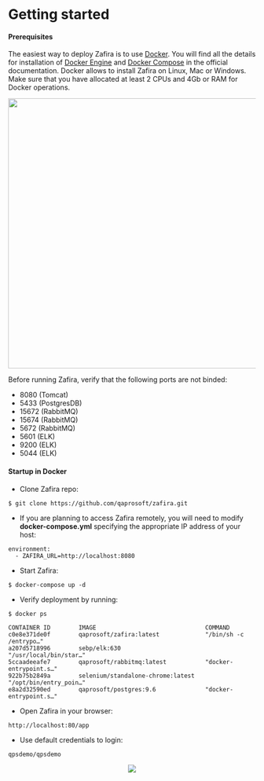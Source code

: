 # Getting started

#### Prerequisites
The easiest way to deploy Zafira is to use [Docker](https://docs.docker.com/). You will find all the details for installation of [Docker Engine](https://docs.docker.com/install/) and [Docker Compose](https://docs.docker.com/compose/install/) in the official documentation. Docker allows to install Zafira on Linux, Mac or Windows. Make sure that you have allocated at least 2 CPUs and 4Gb or RAM for Docker operations.

<p align="center">
  <img width="650px" height="550px" src="../img/docker.png">
</p>

Before running Zafira, verify that the following ports are not binded:

* 8080  (Tomcat)
* 5433  (PostgresDB)
* 15672 (RabbitMQ)
* 15674 (RabbitMQ)
* 5672  (RabbitMQ)
* 5601  (ELK)
* 9200  (ELK)
* 5044  (ELK)
 
#### Startup in Docker
* Clone Zafira repo:
```
$ git clone https://github.com/qaprosoft/zafira.git
```

* If you are planning to access Zafira remotely, you will need to modify **docker-compose.yml** specifying the appropriate IP address of your host:
```
environment:
  - ZAFIRA_URL=http://localhost:8080
```

* Start Zafira:
```
$ docker-compose up -d
```

* Verify deployment by running:
```
$ docker ps

CONTAINER ID        IMAGE                               COMMAND    
c0e8e371de0f        qaprosoft/zafira:latest             "/bin/sh -c /entrypo…"
a207d5718996        sebp/elk:630                        "/usr/local/bin/star…" 
5ccaadeeafe7        qaprosoft/rabbitmq:latest           "docker-entrypoint.s…"
922b75b2849a        selenium/standalone-chrome:latest   "/opt/bin/entry_poin…"
e8a2d32590ed        qaprosoft/postgres:9.6              "docker-entrypoint.s…"
```

* Open Zafira in your browser:
```
http://localhost:80/app
```

* Use default credentials to login:
```
qpsdemo/qpsdemo
```

<p align="center">
  <img src="../img/login.png">
</p>
